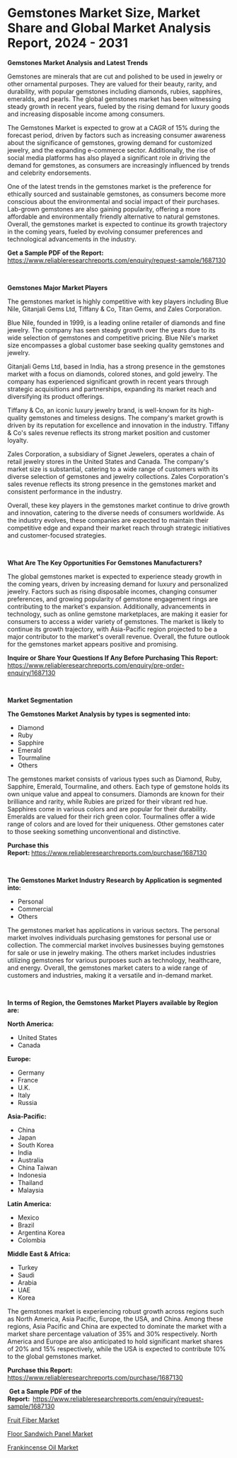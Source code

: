 <p><h1>Gemstones Market Size, Market Share and Global Market Analysis Report, 2024 - 2031</h1></p><p><strong>Gemstones Market Analysis and Latest Trends</strong></p>
<p><p>Gemstones are minerals that are cut and polished to be used in jewelry or other ornamental purposes. They are valued for their beauty, rarity, and durability, with popular gemstones including diamonds, rubies, sapphires, emeralds, and pearls. The global gemstones market has been witnessing steady growth in recent years, fueled by the rising demand for luxury goods and increasing disposable income among consumers.</p><p>The Gemstones Market is expected to grow at a CAGR of 15% during the forecast period, driven by factors such as increasing consumer awareness about the significance of gemstones, growing demand for customized jewelry, and the expanding e-commerce sector. Additionally, the rise of social media platforms has also played a significant role in driving the demand for gemstones, as consumers are increasingly influenced by trends and celebrity endorsements.</p><p>One of the latest trends in the gemstones market is the preference for ethically sourced and sustainable gemstones, as consumers become more conscious about the environmental and social impact of their purchases. Lab-grown gemstones are also gaining popularity, offering a more affordable and environmentally friendly alternative to natural gemstones. Overall, the gemstones market is expected to continue its growth trajectory in the coming years, fueled by evolving consumer preferences and technological advancements in the industry.</p></p>
<p><strong>Get a Sample PDF of the Report:&nbsp;</strong> <a href="https://www.reliableresearchreports.com/enquiry/request-sample/1687130">https://www.reliableresearchreports.com/enquiry/request-sample/1687130</a></p>
<p>&nbsp;</p>
<p><strong>Gemstones Major Market Players</strong></p>
<p><p>The gemstones market is highly competitive with key players including Blue Nile, Gitanjali Gems Ltd, Tiffany & Co, Titan Gems, and Zales Corporation. </p><p>Blue Nile, founded in 1999, is a leading online retailer of diamonds and fine jewelry. The company has seen steady growth over the years due to its wide selection of gemstones and competitive pricing. Blue Nile's market size encompasses a global customer base seeking quality gemstones and jewelry.</p><p>Gitanjali Gems Ltd, based in India, has a strong presence in the gemstones market with a focus on diamonds, colored stones, and gold jewelry. The company has experienced significant growth in recent years through strategic acquisitions and partnerships, expanding its market reach and diversifying its product offerings.</p><p>Tiffany & Co, an iconic luxury jewelry brand, is well-known for its high-quality gemstones and timeless designs. The company's market growth is driven by its reputation for excellence and innovation in the industry. Tiffany & Co's sales revenue reflects its strong market position and customer loyalty.</p><p>Zales Corporation, a subsidiary of Signet Jewelers, operates a chain of retail jewelry stores in the United States and Canada. The company's market size is substantial, catering to a wide range of customers with its diverse selection of gemstones and jewelry collections. Zales Corporation's sales revenue reflects its strong presence in the gemstones market and consistent performance in the industry.</p><p>Overall, these key players in the gemstones market continue to drive growth and innovation, catering to the diverse needs of consumers worldwide. As the industry evolves, these companies are expected to maintain their competitive edge and expand their market reach through strategic initiatives and customer-focused strategies.</p></p>
<p>&nbsp;</p>
<p><strong>What Are The Key Opportunities For Gemstones Manufacturers?</strong></p>
<p><p>The global gemstones market is expected to experience steady growth in the coming years, driven by increasing demand for luxury and personalized jewelry. Factors such as rising disposable incomes, changing consumer preferences, and growing popularity of gemstone engagement rings are contributing to the market's expansion. Additionally, advancements in technology, such as online gemstone marketplaces, are making it easier for consumers to access a wider variety of gemstones. The market is likely to continue its growth trajectory, with Asia-Pacific region projected to be a major contributor to the market's overall revenue. Overall, the future outlook for the gemstones market appears positive and promising.</p></p>
<p><strong>Inquire or Share Your Questions If Any Before Purchasing This Report:</strong> <a href="https://www.reliableresearchreports.com/enquiry/pre-order-enquiry/1687130">https://www.reliableresearchreports.com/enquiry/pre-order-enquiry/1687130</a></p>
<p>&nbsp;</p>
<p><strong>Market Segmentation</strong></p>
<p><strong>The Gemstones Market Analysis by types is segmented into:</strong></p>
<p><ul><li>Diamond</li><li>Ruby</li><li>Sapphire</li><li>Emerald</li><li>Tourmaline</li><li>Others</li></ul></p>
<p><p>The gemstones market consists of various types such as Diamond, Ruby, Sapphire, Emerald, Tourmaline, and others. Each type of gemstone holds its own unique value and appeal to consumers. Diamonds are known for their brilliance and rarity, while Rubies are prized for their vibrant red hue. Sapphires come in various colors and are popular for their durability. Emeralds are valued for their rich green color. Tourmalines offer a wide range of colors and are loved for their uniqueness. Other gemstones cater to those seeking something unconventional and distinctive.</p></p>
<p><strong>Purchase this Report:&nbsp;</strong><a href="https://www.reliableresearchreports.com/purchase/1687130">https://www.reliableresearchreports.com/purchase/1687130</a></p>
<p>&nbsp;</p>
<p><strong>The Gemstones Market Industry Research by Application is segmented into:</strong></p>
<p><ul><li>Personal</li><li>Commercial</li><li>Others</li></ul></p>
<p><p>The gemstones market has applications in various sectors. The personal market involves individuals purchasing gemstones for personal use or collection. The commercial market involves businesses buying gemstones for sale or use in jewelry making. The others market includes industries utilizing gemstones for various purposes such as technology, healthcare, and energy. Overall, the gemstones market caters to a wide range of customers and industries, making it a versatile and in-demand market.</p></p>
<p>&nbsp;</p>
<p><strong>In terms of Region, the Gemstones Market Players available by Region are:</strong></p>
<p>
    <p> <strong> North America: </strong>
        <ul>
            <li>United States</li>
            <li>Canada</li>
        </ul>
        </p> 
    <p> <strong> Europe: </strong>
        <ul>
            <li>Germany</li>
            <li>France</li>
            <li>U.K.</li>
            <li>Italy</li>
            <li>Russia</li>
        </ul>
        </p> 
    <p> <strong> Asia-Pacific: </strong>
        <ul>
            <li>China</li>
            <li>Japan</li>
            <li>South Korea</li>
            <li>India</li>
            <li>Australia</li>
            <li>China Taiwan</li>
            <li>Indonesia</li>
            <li>Thailand</li>
            <li>Malaysia</li>
        </ul>
        </p> 
    <p> <strong> Latin America: </strong>
        <ul>
            <li>Mexico</li>
            <li>Brazil</li>
            <li>Argentina Korea</li>
            <li>Colombia</li>
        </ul>
        </p> 
    <p> <strong> Middle East & Africa: </strong>
        <ul>
            <li>Turkey</li>
            <li>Saudi</li>
            <li>Arabia</li>
            <li>UAE</li>
            <li>Korea</li>
        </ul>
    </p>
    </p>
<p><p>The gemstones market is experiencing robust growth across regions such as North America, Asia Pacific, Europe, the USA, and China. Among these regions, Asia Pacific and China are expected to dominate the market with a market share percentage valuation of 35% and 30% respectively. North America and Europe are also anticipated to hold significant market shares of 20% and 15% respectively, while the USA is expected to contribute 10% to the global gemstones market.</p></p>
<p><strong>Purchase this Report: </strong><a href="https://www.reliableresearchreports.com/purchase/1687130">https://www.reliableresearchreports.com/purchase/1687130</a></p>
<p>&nbsp;<strong>Get a Sample PDF of the Report:&nbsp;&nbsp;</strong><a href="https://www.reliableresearchreports.com/enquiry/request-sample/1687130">https://www.reliableresearchreports.com/enquiry/request-sample/1687130</a></p>
<p><strong></strong></p>
<p><p><a href="https://github.com/seekum/Market-Research-Report-List-1/blob/main/fruit-fiber-market.md">Fruit Fiber Market</a></p><p><a href="https://github.com/bobicer/Market-Research-Report-List-2/blob/main/floor-sandwich-panel-market.md">Floor Sandwich Panel Market</a></p><p><a href="https://github.com/timeliteaut/Market-Research-Report-List-1/blob/main/frankincense-oil-market.md">Frankincense Oil Market</a></p></p>